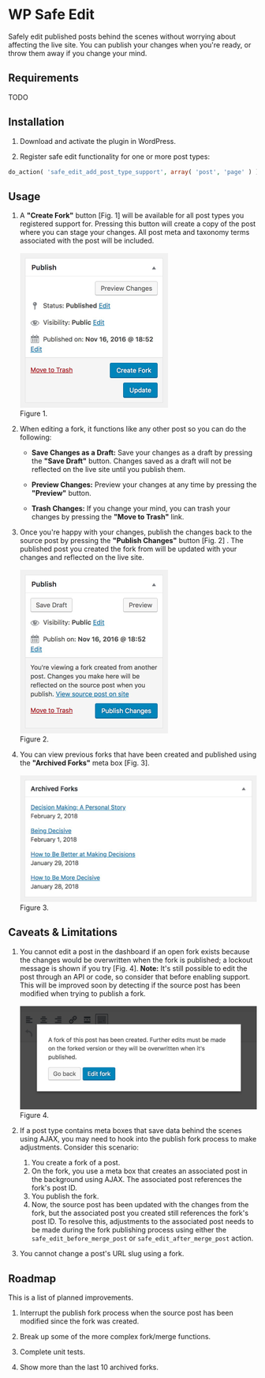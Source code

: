 WP Safe Edit
========

Safely edit published posts behind the scenes without worrying about affecting the live site. You can publish your changes when you're ready, or throw them away if you change your mind.

## Requirements

TODO

## Installation

1. Download and activate the plugin in WordPress.

2. Register safe edit functionality for one or more post types:

```php
do_action( 'safe_edit_add_post_type_support', array( 'post', 'page' ) );
```

## Usage

1. A **"Create Fork"** button [Fig. 1] will be available for all post types you registered support for. Pressing this button will create a copy of the post where you can stage your changes. All post meta and taxonomy terms associated with the post will be included.<br><br>
<img src="images/readme/create-fork-button.png" alt="Image of the “Create Fork” button." width="300"/><br>
Figure 1.

2. When editing a fork, it functions like any other post so you can do the following:
   * **Save Changes as a Draft:** Save your changes as a draft by pressing the **"Save Draft"** button. Changes saved as a draft will not be reflected on the live site until you publish them.
	 
   * **Preview Changes:** Preview your changes at any time by pressing the **"Preview"** button.
   
   * **Trash Changes:** If you change your mind, you can trash your changes by pressing the **"Move to Trash"** link.

3. Once you're happy with your changes, publish the changes back to the source post by pressing the **"Publish Changes"** button [Fig. 2] . The published post you created the fork from will be updated with your changes and reflected on the live site.<br><br>
<img src="images/readme/publish-changes-button.png" alt="Image of the “Publish Changes” button." width="300"/><br>
Figure 2.

4. You can view previous forks that have been created and published using the **"Archived Forks"** meta box [Fig. 3].<br><br>
<img src="images/readme/archived-forks.png" alt="Image of the “Archived Forks” meta box." width="516"/><br>
Figure 3.

## Caveats & Limitations

1. You cannot edit a post in the dashboard if an open fork exists because the changes would be overwritten when the fork is published; a lockout message is shown if you try [Fig. 4]. **Note:** It's still possible to edit the post through an API or code, so consider that before enabling support. This will be improved soon by detecting if the source post has been modified when trying to publish a fork.<br><br>
<img src="images/readme/source-post-lockout.png" alt="Image of the “open fork exist” lockout message." width="522"/><br>
Figure 4.

2. If a post type contains meta boxes that save data behind the scenes using AJAX, you may need to hook into the publish fork process to make adjustments. Consider this scenario:

   1. You create a fork of a post.
   2. On the fork, you use a meta box that creates an associated post in the background using AJAX. The associated post references the fork's post ID.
   3. You publish the fork.
   4. Now, the source post has been updated with the changes from the fork, but the associated post you created still references the fork's post ID. To resolve this, adjustments to the associated post needs to be made during the fork publishing process using either the `safe_edit_before_merge_post` or `safe_edit_after_merge_post` action.

3. You cannot change a post's URL slug using a fork.

## Roadmap

This is a list of planned improvements.

1. Interrupt the publish fork process when the source post has been modified since the fork was created.

2. Break up some of the more complex fork/merge functions.

3. Complete unit tests.

4. Show more than the last 10 archived forks.
